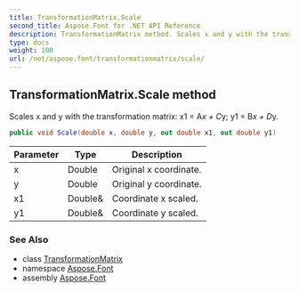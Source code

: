 ```yaml
---
title: TransformationMatrix.Scale
second_title: Aspose.Font for .NET API Reference
description: TransformationMatrix method. Scales x and y with the transformation matrix x1  Ax  Cy y1  Bx  Dy
type: docs
weight: 100
url: /net/aspose.font/transformationmatrix/scale/
---
```

## TransformationMatrix.Scale method

Scales x and y with the transformation matrix: x1 = A*x + C*y; y1 = B*x + D*y.

```csharp
public void Scale(double x, double y, out double x1, out double y1)
```

| Parameter | Type | Description |
| --- | --- | --- |
| x | Double | Original x coordinate. |
| y | Double | Original y coordinate. |
| x1 | Double& | Coordinate x scaled. |
| y1 | Double& | Coordinate y scaled. |

### See Also

* class [TransformationMatrix](../)
* namespace [Aspose.Font](../../../aspose.font/)
* assembly [Aspose.Font](../../../)


